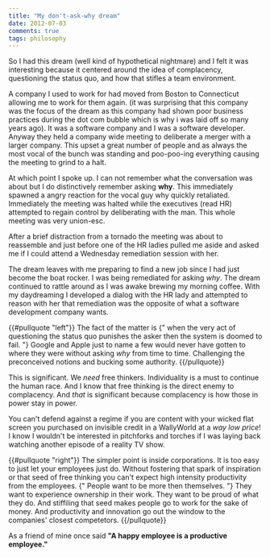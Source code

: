 ```yaml
---
title: "My don't-ask-why dream"
date: 2012-07-03
comments: true
tags: philosophy
---
```

So I had this dream (well kind of hypothetical nightmare) and I felt it was
interesting because it centered around the idea of complacency, questioning the
status quo, and how that stifles a team environment. 

A company I used to work for had moved from Boston to Connecticut allowing me
to work for them again. (it was surprising that this company was the focus of
the dream as this  company had shown poor business practices during the dot com
bubble which is why i was laid off so many years ago). It was a software
company and I was a software developer. Anyway they held a company wide meeting
to deliberate a merger with a larger company. This upset a great number of
people and as always the most vocal of the bunch was standing and poo-poo-ing
everything causing the meeting to grind to a halt.

At which point I spoke up. I can not remember what the conversation was about
but I do distinctively remember asking **why**. This immediately spawned a
angry reaction for the vocal guy why quickly retaliated. Immediately the
meeting was halted while the executives (read HR) attempted to regain control
by deliberating with the man. This whole meeting was very union-esc.

<!-- more -->

After a brief  distraction from a tornado the meeting was about to reassemble
and just before one of the HR ladies pulled me aside and asked me if I could
attend a Wednesday remediation session with her.

The dream leaves with me preparing to find a new job since I had just become
the boat rocker. I was being remediated for asking *why*. The dream continued
to rattle around as I was awake brewing my morning coffee. With my daydreaming
I developed a dialog with the HR lady and attempted to reason with her that
remediation was the opposite of what a software development company wants.

{{#pullquote "left"}}
The fact of the matter is {" when the very act of questioning the status quo
punishes the asker then the system is doomed to fail. "} Google and Apple just
to name a few would never have gotten to where they were without asking *why*
from time to time. Challenging the preconceived notions and bucking some
authority.
{{/pullquote}}

This is significant. We *need* free thinkers. Individuality is a must to
continue the human race. And I know that free thinking is the direct enemy to
complacency. And *that* is significant because complacency is how those in
power stay in power.

You can't defend against a regime if you are content with your wicked flat
screen you purchased on invisible credit in a WallyWorld at a *way low price*!
I know I wouldn't be interested in pitchforks and torches if I was laying back
watching another episode of a reality TV show.

{{#pullquote "right"}}
The simpler point is inside corporations. It is too easy to just let your
employees just do. Without fostering that spark of inspiration or that seed of
free thinking you can't expect high intensity productivity from the employees.
{" People want to be more then themselves. "} They want to experience ownership
in their work. They want to be proud of what they do. And stiffiling that seed
makes people go to work for the sake of money. And productivity and innovation
go out the window to the companies' closest competetors.
{{/pullquote}}

As a friend of mine once said **"A happy employee is a productive employee."**
